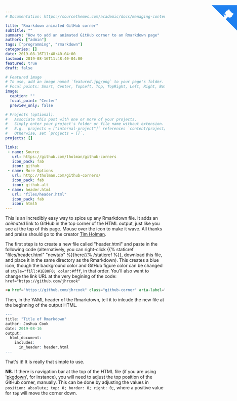 ```yaml
---
# Documentation: https://sourcethemes.com/academic/docs/managing-content/

title: "Rmarkdown animated GitHub corner"
subtitle: ""
summary: "How to add an animated GitHub corner to an Rmarkdown page"
authors: ["admin"]
tags: ["programming", "rmarkdown"]
categories: []
date: 2019-08-16T11:48:40-04:00
lastmod: 2019-08-16T11:48:40-04:00
featured: true
draft: false

# Featured image
# To use, add an image named `featured.jpg/png` to your page's folder.
# Focal points: Smart, Center, TopLeft, Top, TopRight, Left, Right, BottomLeft, Bottom, BottomRight.
image:
  caption: ""
  focal_point: "Center"
  preview_only: false

# Projects (optional).
#   Associate this post with one or more of your projects.
#   Simply enter your project's folder or file name without extension.
#   E.g. `projects = ["internal-project"]` references `content/project/deep-learning/index.md`.
#   Otherwise, set `projects = []`.
projects: []

links:
 - name: Source
   url: https://github.com/tholman/github-corners
   icon_pack: fab
   icon: github
 - name: More Options
   url: http://tholman.com/github-corners/
   icon_pack: fab
   icon: github-alt
 - name: header.html
   url: "files/header.html"
   icon_pack: fab
   icon: html5
---
```


<!-- GitHub corner link -->
<a href="https://github.com/jhrcook" class="github-corner" aria-label="View source on GitHub"><svg width="80" height="80" viewBox="0 0 250 250" style="fill:#1E80F0; color:#fff; position: absolute; top: 50; border: 0; right: 0;" aria-hidden="true"><path d="M0,0 L115,115 L130,115 L142,142 L250,250 L250,0 Z"></path><path d="M128.3,109.0 C113.8,99.7 119.0,89.6 119.0,89.6 C122.0,82.7 120.5,78.6 120.5,78.6 C119.2,72.0 123.4,76.3 123.4,76.3 C127.3,80.9 125.5,87.3 125.5,87.3 C122.9,97.6 130.6,101.9 134.4,103.2" fill="currentColor" style="transform-origin: 130px 106px;" class="octo-arm"></path><path d="M115.0,115.0 C114.9,115.1 118.7,116.5 119.8,115.4 L133.7,101.6 C136.9,99.2 139.9,98.4 142.2,98.6 C133.8,88.0 127.5,74.4 143.8,58.0 C148.5,53.4 154.0,51.2 159.7,51.0 C160.3,49.4 163.2,43.6 171.4,40.1 C171.4,40.1 176.1,42.5 178.8,56.2 C183.1,58.6 187.2,61.8 190.9,65.4 C194.5,69.0 197.7,73.2 200.1,77.6 C213.8,80.2 216.3,84.9 216.3,84.9 C212.7,93.1 206.9,96.0 205.4,96.6 C205.1,102.4 203.0,107.8 198.3,112.5 C181.9,128.9 168.3,122.5 157.7,114.1 C157.9,116.9 156.7,120.9 152.7,124.9 L141.0,136.5 C139.8,137.7 141.6,141.9 141.8,141.8 Z" fill="currentColor" class="octo-body"></path></svg></a><style>.github-corner:hover .octo-arm{animation:octocat-wave 560ms ease-in-out}@keyframes octocat-wave{0%,100%{transform:rotate(0)}20%,60%{transform:rotate(-25deg)}40%,80%{transform:rotate(10deg)}}@media (max-width:500px){.github-corner:hover .octo-arm{animation:none}.github-corner .octo-arm{animation:octocat-wave 560ms ease-in-out}}</style>

This is an incredibly easy way to spice up any Rmarkdown file. It adds an *animated* link to GitHub in the top corner of the HTML output, just like you see at the top of this page. Mouse over the icon to make it wave. All thanks and praise should go to the creator [Tim Holman](https://github.com/tholman).

The first step is to create a new file called "header.html" and paste in the following code (alternatively, you can right-click {{% staticref "files/header.html" "newtab" %}}here{{% /staticref %}}, download this file, and place it in the same directory as the Rmarkdown). This creates a blue icon, though the background color and GitHub figure color can be changed at `style="fill:#1E80F0; color:#fff`, in that order. You'll also want to change the link URL at the very begining of the code: `href="https://github.com/jhrcook"`

```html
<a href="https://github.com/jhrcook" class="github-corner" aria-label="View source on GitHub"><svg width="80" height="80" viewBox="0 0 250 250" style="fill:#1E80F0; color:#fff; position: absolute; top: 0; border: 0; right: 0;" aria-hidden="true"><path d="M0,0 L115,115 L130,115 L142,142 L250,250 L250,0 Z"></path><path d="M128.3,109.0 C113.8,99.7 119.0,89.6 119.0,89.6 C122.0,82.7 120.5,78.6 120.5,78.6 C119.2,72.0 123.4,76.3 123.4,76.3 C127.3,80.9 125.5,87.3 125.5,87.3 C122.9,97.6 130.6,101.9 134.4,103.2" fill="currentColor" style="transform-origin: 130px 106px;" class="octo-arm"></path><path d="M115.0,115.0 C114.9,115.1 118.7,116.5 119.8,115.4 L133.7,101.6 C136.9,99.2 139.9,98.4 142.2,98.6 C133.8,88.0 127.5,74.4 143.8,58.0 C148.5,53.4 154.0,51.2 159.7,51.0 C160.3,49.4 163.2,43.6 171.4,40.1 C171.4,40.1 176.1,42.5 178.8,56.2 C183.1,58.6 187.2,61.8 190.9,65.4 C194.5,69.0 197.7,73.2 200.1,77.6 C213.8,80.2 216.3,84.9 216.3,84.9 C212.7,93.1 206.9,96.0 205.4,96.6 C205.1,102.4 203.0,107.8 198.3,112.5 C181.9,128.9 168.3,122.5 157.7,114.1 C157.9,116.9 156.7,120.9 152.7,124.9 L141.0,136.5 C139.8,137.7 141.6,141.9 141.8,141.8 Z" fill="currentColor" class="octo-body"></path></svg></a><style>.github-corner:hover .octo-arm{animation:octocat-wave 560ms ease-in-out}@keyframes octocat-wave{0%,100%{transform:rotate(0)}20%,60%{transform:rotate(-25deg)}40%,80%{transform:rotate(10deg)}}@media (max-width:500px){.github-corner:hover .octo-arm{animation:none}.github-corner .octo-arm{animation:octocat-wave 560ms ease-in-out}}</style>
```

Then, in the YAML header of the Rmarkdown, tell it to inlcude the new file at the beginning of the output HTML.

```r
---
title: "Title of Rmarkdown"
author: Joshua Cook
date: 2019-08-16
output:
  html_document:
    includes:
      in_header: header.html
---
```

That's it! It is really that simple to use.

**NB.** If there is navigation bar at the top of the HTML file (if you are using '[pkgdown](https://pkgdown.r-lib.org)', for instance), you will need to adjust the top position of the GitHub corner, manually. This can be done by adjusting the values in `position: absolute; top: 0; border: 0; right: 0;`, where a positive value for `top` will move the corner down.
